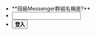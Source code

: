 <script src="js/login.js"></script>

* <div class="#f0f4c3 lime lighten-4">**班級Messenger群組名稱是?**</div>
* <input type="text" id="pwd"></input>
* <button  class="waves-effect waves-light btn" onclick="login()">**登入**</button>
	
<div class="row">
	<div class="col s12 m12">
		<div class="card blue-grey darken-1" id="content" hidden>
			<div class="card-content white-text">
				<a href="#!album.md"><b>相簿</b></a>  
				<a href="https://drive.google.com/open?id=1mTFaLzb1Xm3L1UdGYNwIE-meoHS6lLVoDV982s0Qrig"><b>聯絡資訊</b></a>
				<a href="https://www.facebook.com/groups/309158202786244/"><b>FB社團</b></a>  
				<a href="http://line.me/R/ti/g/SSyhu2Qklx"><b>Line群組<b></a>
			</div>
		</div>
	</div>
</div>